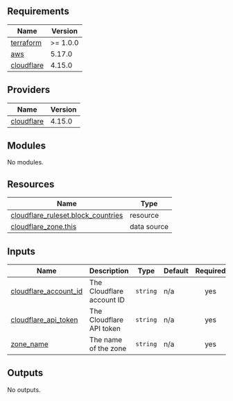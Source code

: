 ## Requirements

| Name | Version |
|------|---------|
| <a name="requirement_terraform"></a> [terraform](#requirement\_terraform) | >= 1.0.0 |
| <a name="requirement_aws"></a> [aws](#requirement\_aws) | 5.17.0 |
| <a name="requirement_cloudflare"></a> [cloudflare](#requirement\_cloudflare) | 4.15.0 |

## Providers

| Name | Version |
|------|---------|
| <a name="provider_cloudflare"></a> [cloudflare](#provider\_cloudflare) | 4.15.0 |

## Modules

No modules.

## Resources

| Name | Type |
|------|------|
| [cloudflare_ruleset.block_countries](https://registry.terraform.io/providers/cloudflare/cloudflare/4.15.0/docs/resources/ruleset) | resource |
| [cloudflare_zone.this](https://registry.terraform.io/providers/cloudflare/cloudflare/4.15.0/docs/data-sources/zone) | data source |

## Inputs

| Name | Description | Type | Default | Required |
|------|-------------|------|---------|:--------:|
| <a name="input_cloudflare_account_id"></a> [cloudflare\_account\_id](#input\_cloudflare\_account\_id) | The Cloudflare account ID | `string` | n/a | yes |
| <a name="input_cloudflare_api_token"></a> [cloudflare\_api\_token](#input\_cloudflare\_api\_token) | The Cloudflare API token | `string` | n/a | yes |
| <a name="input_zone_name"></a> [zone\_name](#input\_zone\_name) | The name of the zone | `string` | n/a | yes |

## Outputs

No outputs.
